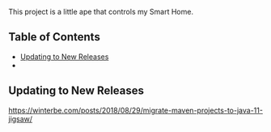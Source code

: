 This project is a little ape that controls my Smart Home.

## Table of Contents

- [Updating to New Releases](updating-to-new-releases)
-
## Updating to New Releases



https://winterbe.com/posts/2018/08/29/migrate-maven-projects-to-java-11-jigsaw/



